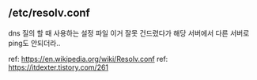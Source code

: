 ## /etc/resolv.conf

dns 질의 할 때 사용하는 설정 파일
이거 잘못 건드렸다가 해당 서버에서 다른 서버로 ping도 안되더라..

ref: https://en.wikipedia.org/wiki/Resolv.conf
ref: https://itdexter.tistory.com/261
